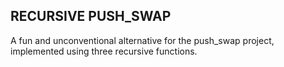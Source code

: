 ## RECURSIVE PUSH_SWAP

A fun and unconventional alternative for the push_swap project, implemented using three recursive functions.
